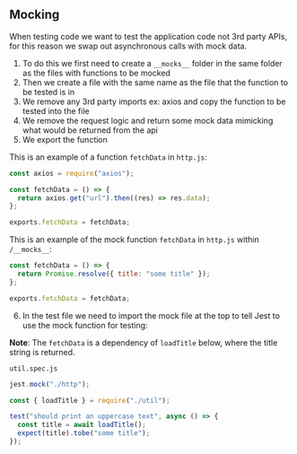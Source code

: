 ## Mocking

When testing code we want to test the application code not 3rd party APIs, for this reason we swap out asynchronous calls with mock data.

1. To do this we first need to create a `__mocks__` folder in the same folder as the files with functions to be mocked
2. Then we create a file with the same name as the file that the function to be tested is in
3. We remove any 3rd party imports ex: axios and copy the function to be tested into the file
4. We remove the request logic and return some mock data mimicking what would be returned from the api
5. We export the function

This is an example of a function `fetchData` in `http.js`:

```js
const axios = require("axios");

const fetchData = () => {
  return axios.get("url").then((res) => res.data);
};

exports.fetchData = fetchData;
```

This is an example of the mock function `fetchData` in `http.js` within `/__mocks__`:

```js
const fetchData = () => {
  return Promise.resolve({ title: "some title" });
};

exports.fetchData = fetchData;
```

6. In the test file we need to import the mock file at the top to tell Jest to use the mock function for testing:

**Note**: The `fetchData` is a dependency of `loadTitle` below, where the title string is returned.

`util.spec.js`

```js
jest.mock("./http");

const { loadTitle } = require("./util");

test("should print an uppercase text", async () => {
  const title = await loadTitle();
  expect(title).tobe("some title");
});
```
